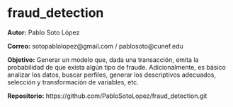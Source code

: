 # fraud_detection

<p><strong>Autor:</strong> Pablo Soto L&oacute;pez</p>
<p><strong>Correo:</strong> sotopablolopez@gmail.com / pablosoto@cunef.edu</p>
<p><strong>Objetivo:</strong> Generar un modelo que, dada una transacci&oacute;n, emita la probabilidad de que exista alg&uacute;n tipo de fraude. Adicionalmente, es b&aacute;sico analizar los datos, buscar perfiles, generar los descriptivos adecuados, selecci&oacute;n y transformaci&oacute;n de variables, etc.</p>
<p><strong>Repositorio:</strong> https://github.com/PabloSotoLopez/fraud_detection.git </p>
